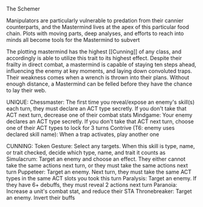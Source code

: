 The Schemer

Manipulators are particularly vulnerable to predation from their cannier counterparts, and the Mastermind lives at the apex of this particular food chain. Plots with moving parts, deep analyses, and efforts to reach into minds all become tools for the Mastermind to subvert

The plotting mastermind has the highest [[Cunning]] of any class, and accordingly is able to utilize this trait to its highest effect. Despite their frailty in direct combat, a mastermind is capable of staying ten steps ahead, influencing the enemy at key moments, and laying down convoluted traps. Their weakness comes when a wrench is thrown into their plans. Without enough distance, a Mastermind can be felled before they have the chance to lay their web.

UNIQUE:
Chessmaster: The first time you reveal/expose an enemy's skill(s) each turn, they must declare an ACT type secretly. If you don't take that ACT next turn, decrease one of their combat stats
Mindgame: Your enemy declares an ACT type secretly. If you don't take that ACT next turn, choose one of their ACT types to lock for 3 turns
Contrive (T6: enemy uses declared skill name): When a trap activates, play another one

CUNNING:
Token Gesture: Select any targets. When this skill is type, name, or trait checked, decide which type, name, and trait it counts as
Simulacrum: Target an enemy and choose an effect. They either cannot take the same actions next turn, or they must take the same actions next turn
Puppeteer: Target an enemy. Next turn, they must take the same ACT types in the same ACT slots you took this turn
Paralysis: Target an enemy. If they have 6+ debuffs, they must reveal 2 actions next turn
Paranoia: Increase a unit's combat stat, and reduce their STA
Thronebreaker: Target an enemy. Invert their buffs